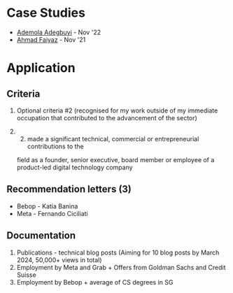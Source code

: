 
# Case Studies
- [Ademola Adegbuyi](https://medium.com/@ooade/my-experience-applying-for-a-global-talent-visa-95d906e06925) - Nov '22
- [Ahmad Faiyaz](https://faiyaz26.medium.com/how-did-i-get-uk-tier-1-global-talent-visa-3a9a5ecb4e73) - Nov '21

# Application
## Criteria

1. Optional criteria #2 (recognised for my work outside of my immediate occupation that contributed to the advancement of the sector)
2. 2. made a significant technical, commercial or entrepreneurial contributions to the
    
    field as a founder, senior executive, board member or employee of a product-led digital technology company

## Recommendation letters (3)

- Bebop - Katia Banina
- Meta - Fernando Ciciliati

## Documentation

1. Publications - technical blog posts (Aiming for 10 blog posts by March 2024, 50,000+ views in total)
2. Employment by Meta and Grab + Offers from Goldman Sachs and Credit Suisse 
3. Employment by Bebop + average of CS degrees in SG